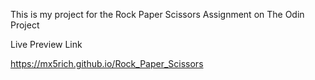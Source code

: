 This is my project for the Rock Paper Scissors Assignment on The Odin Project

Live Preview Link

https://mx5rich.github.io/Rock_Paper_Scissors